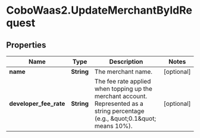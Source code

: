 # CoboWaas2.UpdateMerchantByIdRequest

## Properties

Name | Type | Description | Notes
------------ | ------------- | ------------- | -------------
**name** | **String** | The merchant name. | [optional] 
**developer_fee_rate** | **String** | The fee rate applied when topping up the merchant account. Represented as a string percentage (e.g., \&quot;0.1\&quot; means 10%). | [optional] 


